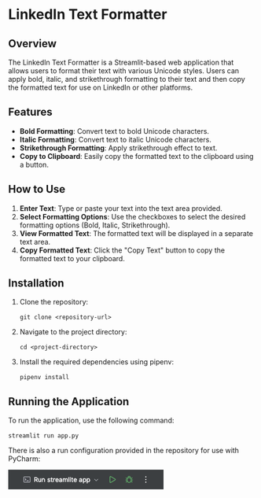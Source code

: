 # LinkedIn Text Formatter

## Overview

The LinkedIn Text Formatter is a Streamlit-based web application that allows users to format their text with various Unicode styles.
Users can apply bold, italic, and strikethrough formatting to their text and then copy the formatted text for use on LinkedIn or other platforms.

## Features

- **Bold Formatting**: Convert text to bold Unicode characters.
- **Italic Formatting**: Convert text to italic Unicode characters.
- **Strikethrough Formatting**: Apply strikethrough effect to text.
- **Copy to Clipboard**: Easily copy the formatted text to the clipboard using a button.

## How to Use

1. **Enter Text**: Type or paste your text into the text area provided.
2. **Select Formatting Options**: Use the checkboxes to select the desired formatting options (Bold, Italic, Strikethrough).
3. **View Formatted Text**: The formatted text will be displayed in a separate text area.
4. **Copy Formatted Text**: Click the "Copy Text" button to copy the formatted text to your clipboard.

## Installation

1. Clone the repository:
    ```shell
    git clone <repository-url>
    ```
2. Navigate to the project directory:
    ```shell
    cd <project-directory>
    ```
3. Install the required dependencies using pipenv:
    ```shell
    pipenv install
    ```

## Running the Application

To run the application, use the following command:

```shell
streamlit run app.py
```

There is also a run configuration provided in the repository for use with PyCharm:

![run-configuration](docs/images/run-configuration.png)